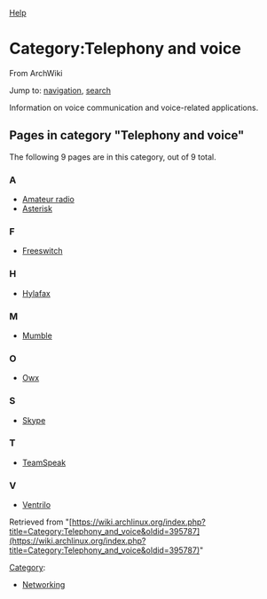 [Help](//www.mediawiki.org/wiki/Special:MyLanguage/Help:Categories)

# Category:Telephony and voice

From ArchWiki

Jump to: [navigation](#column-one), [search](#searchInput)

Information on voice communication and voice-related applications.

## Pages in category "Telephony and voice"

The following 9 pages are in this category, out of 9 total.

### A

*   [Amateur radio](/index.php/Amateur_radio "Amateur radio")
*   [Asterisk](/index.php/Asterisk "Asterisk")

### F

*   [Freeswitch](/index.php/Freeswitch "Freeswitch")

### H

*   [Hylafax](/index.php/Hylafax "Hylafax")

### M

*   [Mumble](/index.php/Mumble "Mumble")

### O

*   [Owx](/index.php/Owx "Owx")

### S

*   [Skype](/index.php/Skype "Skype")

### T

*   [TeamSpeak](/index.php/TeamSpeak "TeamSpeak")

### V

*   [Ventrilo](/index.php/Ventrilo "Ventrilo")

Retrieved from "[https://wiki.archlinux.org/index.php?title=Category:Telephony_and_voice&oldid=395787](https://wiki.archlinux.org/index.php?title=Category:Telephony_and_voice&oldid=395787)"

[Category](/index.php/Special:Categories "Special:Categories"):

*   [Networking](/index.php/Category:Networking "Category:Networking")